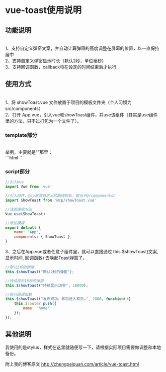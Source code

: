 vue-toast使用说明
===

## 功能说明
<br>
1、支持自定义弹窗文案，并自动计算弹窗的高度调整在屏幕的位置，以一直保持居中<br>
2、支持自定义弹窗显示时长（默认2秒，单位毫秒）<br>
3、支持回调函数，callback将在设定的时间结束后才执行<br>

## 使用方式
<br>
1、将 showToast.vue 文件放置于项目的模板文件夹（个人习惯为 src/components）<br>
2、打开 App.vue，引入vue和showToast组件，并use该组件（其实是use组件里的方法，只不过打包为一个文件了）。<br>

### template部分
<br>
举例，主要就是“<showToast>”那里：<br>
```html
<template>
	<div id="app">
		<router-view></router-view>
		<ShowToast></ShowToast>
	</div>
</template>
```

### script部分
```JavaScript
//引入Vue
import Vue from 'vue'

//引入组件，@cp是我自定义的路径别名，相当于@/components/
import ShowToast from '@cp/showToast.vue'

//注册使用方法
Vue.use(ShowToast)

//添加模板
export default {
	name: 'App',
	components: { ShowToast },
}
```

3、之后在App.vue或者任意子组件里，就可以直接通过 this.$showToast(文案, 显示时间, 回调函数) 去唤起Toast弹窗了。
```JavaScript
//默认2秒的弹窗
this.$showToast("默认2秒的弹窗");

//持续显示10秒的弹窗
this.$showToast("持续显示10秒", 10000);

//执行回调函数
this.$showToast("发布成功，即将进入首页…", 2000, function(){
	this.$router.push({
		name: "home"
	});
});
```

## 其他说明

我使用的是stylus，样式在这里就随便写一下，请根据实际项目需要做调整和本地备份。

附上我的博客原文 http://chengpeiquan.com/article/vue-toast.html